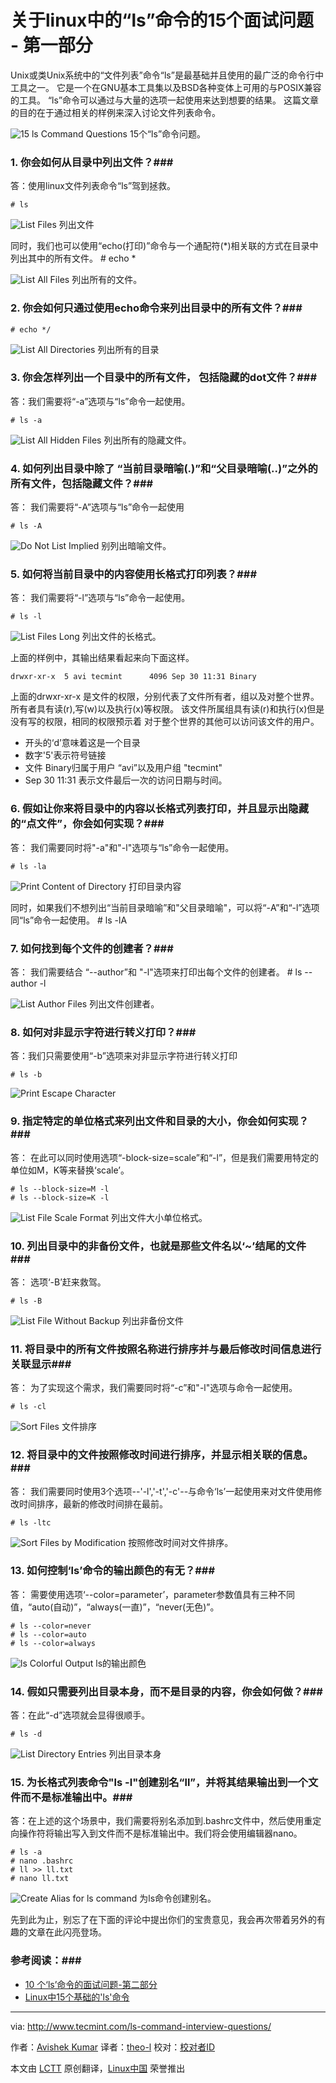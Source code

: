 关于linux中的“ls”命令的15个面试问题 - 第一部分
================================================================================
Unix或类Unix系统中的“文件列表”命令“ls”是最基础并且使用的最广泛的命令行中工具之一。
它是一个在GNU基本工具集以及BSD各种变体上可用的与POSIX兼容的工具。
“ls”命令可以通过与大量的选项一起使用来达到想要的结果。
这篇文章的目的在于通过相关的样例来深入讨论文件列表命令。

![15 ls Command Questions](http://www.tecmint.com/wp-content/uploads/2014/09/ls-Command-Questions.png)
15个“ls”命令问题。

### 1. 你会如何从目录中列出文件？###

答：使用linux文件列表命令“ls”驾到拯救。

    # ls

![List Files](http://www.tecmint.com/wp-content/uploads/2014/09/list-files.gif)
列出文件

同时，我们也可以使用“echo(打印)”命令与一个通配符(*)相关联的方式在目录中列出其中的所有文件。
    # echo *

![List All Files](http://www.tecmint.com/wp-content/uploads/2014/09/list-all-files.gif)
列出所有的文件。

### 2. 你会如何只通过使用echo命令来列出目录中的所有文件？###

    # echo */

![List All Directories](http://www.tecmint.com/wp-content/uploads/2014/09/list-all-directories.gif)
列出所有的目录

### 3.  你会怎样列出一个目录中的所有文件， 包括隐藏的dot文件？###

答：我们需要将“-a”选项与“ls”命令一起使用。

    # ls -a

![List All Hidden Files](http://www.tecmint.com/wp-content/uploads/2014/09/list-all-hidden-files.gif)
列出所有的隐藏文件。

### 4. 如何列出目录中除了 “当前目录暗喻(.)”和“父目录暗喻(..)”之外的所有文件，包括隐藏文件？###

答： 我们需要将“-A”选项与“ls”命令一起使用

    # ls -A

![Do Not List Implied](http://www.tecmint.com/wp-content/uploads/2014/09/Do-not-list-Implied.gif)
别列出暗喻文件。

### 5. 如何将当前目录中的内容使用长格式打印列表？###

答： 我们需要将“-l”选项与“ls”命令一起使用。

    # ls -l

![List Files Long](http://www.tecmint.com/wp-content/uploads/2014/09/list-files-long.gif)
列出文件的长格式。

上面的样例中，其输出结果看起来向下面这样。

    drwxr-xr-x  5 avi tecmint      4096 Sep 30 11:31 Binary

上面的drwxr-xr-x 是文件的权限，分别代表了文件所有者，组以及对整个世界。 所有者具有读(r),写(w)以及执行(x)等权限。 该文件所属组具有读(r)和执行(x)但是没有写的权限，相同的权限预示着
对于整个世界的其他可以访问该文件的用户。

- 开头的‘d’意味着这是一个目录
- 数字'5'表示符号链接
- 文件 Binary归属于用户 “avi”以及用户组 "tecmint"
- Sep 30 11:31 表示文件最后一次的访问日期与时间。

### 6. 假如让你来将目录中的内容以长格式列表打印，并且显示出隐藏的“点文件”，你会如何实现？###

答： 我们需要同时将"-a"和"-l"选项与“ls”命令一起使用。

    # ls -la

![Print Content of Directory](http://www.tecmint.com/wp-content/uploads/2014/09/Print-Content-of-Directory.gif)
打印目录内容

同时，如果我们不想列出“当前目录暗喻”和"父目录暗喻"，可以将“-A”和“-l”选项同“ls”命令一起使用。
    # ls -lA

### 7. 如何找到每个文件的创建者？###

答： 我们需要结合 “--author”和 "-l"选项来打印出每个文件的创建者。
    # ls --author -l

![List Author Files](http://www.tecmint.com/wp-content/uploads/2014/09/List-Author-Files.gif)
列出文件创建者。

### 8. 如何对非显示字符进行转义打印？###

答：我们只需要使用“-b”选项来对非显示字符进行转义打印

    # ls -b

![Print Escape Character](http://www.tecmint.com/wp-content/uploads/2014/09/Print-Escape-Character.gif)

### 9. 指定特定的单位格式来列出文件和目录的大小，你会如何实现？###
答： 在此可以同时使用选项“-block-size=scale”和“-l”，但是我们需要用特定的单位如M，K等来替换‘scale’。

    # ls --block-size=M -l
    # ls --block-size=K -l

![List File Scale Format](http://www.tecmint.com/wp-content/uploads/2014/09/List-File-Scale-Format.gif)
列出文件大小单位格式。

### 10. 列出目录中的非备份文件，也就是那些文件名以‘~’结尾的文件###

答： 选项‘-B’赶来救驾。

    # ls -B

![List File Without Backup](http://www.tecmint.com/wp-content/uploads/2014/09/List-File-Without-Backup.gif)
列出非备份文件

### 11. 将目录中的所有文件按照名称进行排序并与最后修改时间信息进行关联显示###

答： 为了实现这个需求，我们需要同时将“-c”和"-l"选项与命令一起使用。

    # ls -cl

![Sort Files](http://www.tecmint.com/wp-content/uploads/2014/09/Sort-Files.gif)
文件排序

### 12. 将目录中的文件按照修改时间进行排序，并显示相关联的信息。###

答： 我们需要同时使用3个选项--'-l','-t','-c'--与命令‘ls’一起使用来对文件使用修改时间排序，最新的修改时间排在最前。

    # ls -ltc

![Sort Files by Modification](http://www.tecmint.com/wp-content/uploads/2014/09/Sort-Files-by-Modification.gif)
按照修改时间对文件排序。

### 13. 如何控制‘ls’命令的输出颜色的有无？###

答： 需要使用选项‘--color=parameter’，parameter参数值具有三种不同值，“auto(自动)”，“always(一直)”，“never(无色)”。

    # ls --color=never
    # ls --color=auto
    # ls --color=always

![ls Colorful Output](http://www.tecmint.com/wp-content/uploads/2014/09/ls-colorful-output.gif)
ls的输出颜色

### 14. 假如只需要列出目录本身，而不是目录的内容，你会如何做？###

答：在此“-d”选项就会显得很顺手。

    # ls -d

![List Directory Entries](http://www.tecmint.com/wp-content/uploads/2014/09/List-Directory-Entries.gif)
列出目录本身

### 15. 为长格式列表命令"ls -l"创建别名“ll”，并将其结果输出到一个文件而不是标准输出中。###

答：在上述的这个场景中，我们需要将别名添加到.bashrc文件中，然后使用重定向操作符将输出写入到文件而不是标准输出中。我们将会使用编辑器nano。

    # ls -a
    # nano .bashrc
    # ll >> ll.txt
    # nano ll.txt

![Create Alias for ls command](http://www.tecmint.com/wp-content/uploads/2014/09/Create-ls-Alias.gif)
为ls命令创建别名。

先到此为止，别忘了在下面的评论中提出你们的宝贵意见，我会再次带着另外的有趣的文章在此闪亮登场。

### 参考阅读：###

- [10 个‘ls’命令的面试问题-第二部分][1]
- [Linux中15个基础的'ls'命令][2]

--------------------------------------------------------------------------------

via: http://www.tecmint.com/ls-command-interview-questions/

作者：[Avishek Kumar][a]
译者：[theo-l](https://github.com/theo-l)
校对：[校对者ID](https://github.com/校对者ID)

本文由 [LCTT](https://github.com/LCTT/TranslateProject) 原创翻译，[Linux中国](http://linux.cn/) 荣誉推出

[a]:http://www.tecmint.com/author/avishek/
[1]:http://www.tecmint.com/ls-interview-questions/
[2]:http://www.tecmint.com/15-basic-ls-command-examples-in-linux/
